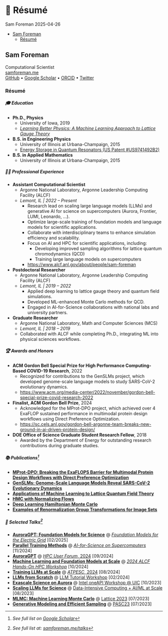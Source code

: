 # 👤 Résumé
Sam Foreman
2025-04-26

<link rel="preconnect" href="https://fonts.googleapis.com">
<script
  src="https://app.rybbit.io/api/script.js"
  data-site-id="152"
  defer
></script>

- [Sam Foreman](#sam-foreman)
  - [Résumé](#résumé)

## Sam Foreman

Computational Scientist  
[samforeman.me](https://samforeman.me)  
[GitHub](https://github.com/saforem2) • [Google
Scholar](https://scholar.google.com/citations?user=vV_1zDwAAAAJ&hl=en) •
[ORCID](https://orcid.org/0000-0002-9981-0876) •
[Twitter](https://twitter.com/saforem2)

### Résumé

##### 🎓 Education

- **Ph.D., Physics**
  - University of Iowa, 2019  
  - [*Learning Better Physics: A Machine Learning Approach to Lattice
    Gauge
    Theory*](https://www.proquest.com/openview/95d7f7c12da8da8aa5ead3ac0f6ca0e8/1?cbl=18750&diss=y&pq-origsite=gscholar)
- **B.S. in Engineering Physics**
  - University of Illinois at Urbana-Champaign, 2015
  - [Energy Storage in Quantum Resonators (US Patent
    \#US9741492B2)](https://patents.google.com/patent/US9741492B2/en)
- **B.S. in Applied Mathematics**
  - University of Illinois at Urbana-Champaign, 2015

##### 🧑‍🔬 Professional Experience

- **Assistant Computational Scientist**
  - Argonne National Laboratory, Argonne Leadership Computing Facility
    (ALCF)  
  - *Lemont, IL \| 2022 – Present*
    - Research lead on scaling large language models (LLMs) and
      generative AI for science on supercomputers (Aurora, Frontier,
      LUMI, Leonardo, …).
    - Optimize large-scale training of foundation models and language
      models for scientific applications.  
    - Collaborate with interdisciplinary teams to enhance simulation
      efficiency and scalability.
    - Focus on AI and HPC for scientific applications, including:
      - Developing improved sampling algorithms for lattice quantum
        chromodynamics (QCD)
      - Training large language models on supercomputers
    - <https://www.alcf.anl.gov/about/people/sam-foreman>
- **Postdoctoral Researcher**
  - Argonne National Laboratory, Argonne Leadership Computing Facility
    (ALCF)  
  - *Lemont, IL \| 2019 – 2022*
    - Applied deep learning to lattice gauge theory and quantum field
      simulations.
    - Developed ML-enhanced Monte Carlo methods for QCD.
    - Engaged in AI-for-Science collaborations with national labs and
      university partners.
- **Graduate Researcher**
  - Argonne National Laboratory, Math and Computer Sciences (MCS)
  - *Lemont, IL \| 2018 – 2019*  
  - Collaborated with ALCF while completing Ph.D., integrating ML into
    physical sciences workflows.

##### 🏆 Awards and Honors

- **ACM Gordon Bell Special Prize for High Performance Computing-Based
  COVID-19 Research**, 2022
  - Recognized for contributions to the GenSLMs project, which developed
    genome-scale language models to study SARS-CoV-2 evolutionary
    dynamics.
  - <https://www.acm.org/media-center/2022/november/gordon-bell-special-prize-covid-research-2022>
- **Finalist, ACM Gordon Bell Prize**, 2024
  - Acknowledged for the MProt-DPO project, which achieved over 4
    ExaFLOP sustained performance in multimodal protein design workflows
    using Direct Preference Optimization.
  - <https://sc.cels.anl.gov/gordon-bell-argonne-team-breaks-new-ground-in-ai-driven-protein-design/>
- **DOE Office of Science Graduate Student Research Fellow**, 2018
  - Awarded by the Department of Energy for outstanding research
    contributions during graduate studies.

##### 📚 Publications[^1]

- [**MProt-DPO: Breaking the ExaFLOPS Barrier for Multimodal Protein
  Design Workflows with Direct Preference
  Optimization**](https://www.researchgate.net/publication/387390653_MProt-DPO_Breaking_the_ExaFLOPS_Barrier_for_Multimodal_Protein_Design_Workflows_with_Direct_Preference_Optimization)
- [**GenSLMs: Genome-Scale Language Models Reveal SARS-CoV-2
  Evolutionary Dynamics**](https://doi.org/10.1177/10943420231184990)
- [**Applications of Machine Learning to Lattice Quantum Field
  Theory**](https://arxiv.org/abs/2202.05838)
- [**HMC with Normalizing Flows**](https://arxiv.org/abs/2112.01586)
- [**Deep Learning Hamiltonian Monte
  Carlo**](https://arxiv.org/abs/2105.03418)
- [**Examples of Renormalization Group Transformations for Image
  Sets**](https://journals.aps.org/pre/abstract/10.1103/PhysRevE.98.052129)

##### 🎤 Selected Talks[^2]

- [**AuroraGPT: Foundation Models for
  Science**](https://samforeman.me/talks/aurora-gpt-fm-for-electric-grid/)
  @ [*Foundation Models for the Electric
  Grid*](https://www.alcf.anl.gov/alcf-ai-science-training-series)
  \[02/2025\]
- [**Parallel Training
  Methods**](https://samforeman.me/talks/ai-for-science-2024/) @
  [*AI-for-Science on
  Supercomputers*](https://www.alcf.anl.gov/alcf-ai-science-training-series)
  \[11/2024\]
- [**AuroraGPT**](https://samforeman.me/talks/hpc-user-forum/) @ [*HPC
  User Forum*,
  2024](https://www.hpcuserforum.com/hpc-user-forum-fall-2024/)
  \[09/2024\]
- [**Machine Learning and Foundation Models at
  Scale**](https://samforeman.me/talks/alcf-hpc-workshop-2024/) @ [*2024
  ALCF Hands-On HPC
  Workshop*](https://www.alcf.anl.gov/events/2024-alcf-hands-hpc-workshop)
  \[10/2024\]
- [**Training LLMs at
  Scale**](https://samforeman.me/talks/llms-at-scale/) @ [*ATPESC*,
  2024](https://extremecomputingtraining.anl.gov/atpesc-2024/)
  \[08/2024\]
- [**LLMs from Scratch**](https://saforem2.github.io/llm-workshop-talk)
  @ [LLM Tutorial Workshop](https://github.com/argonne-lcf/llm-workshop)
  \[02/2024\]
- [**Exascale Science on
  Aurora**](https://saforem2.github.io/oneapi-talk) @ [Intel oneAPI
  Workshop @
  UIC](https://www.alcf.anl.gov/events/alcf-hands-hpc-workshop)
  \[10/2023\]
- [**Scaling LLMs for
  Science**](https://saforem2.github.io/scaling4science) @
  [Data-Intensive Computing + AI/ML at
  Scale](https://events.cels.anl.gov/event/426/overview) \[08/2023\]
- [**MLMC: Machine Learning Monte
  Carlo**](https://saforem2.github.io/lattice23) @ [Lattice
  2023](https://indico.fnal.gov/event/57249/contributions/271305/)
  \[07/2023\]
- [**Generative Modeling and Efficient
  Sampling**](https://saforem2.github.io/lqcd-pasc23/) @
  [PASC23](https://pasc23.pasc-conference.org/) \[07/2023\]

[^1]: *See full list on [Google
    Scholar](https://scholar.google.com/citations?user=7vBs2ZwAAAAJ)*

[^2]: *See full list at:
    [samforeman.me/talks](https://samforeman.me/talks/)*
